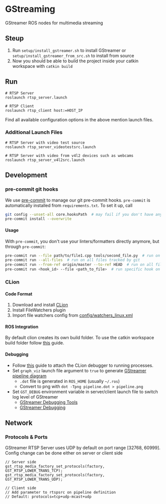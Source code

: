 # GStreaming

GStreamer ROS nodes for multimedia streaming

## Steup

1. Run `setup/install_gstreamer.sh` to install GStreamer or `setup/install_gstreamer_from_src.sh` to install from source
1. Now you should be able to build the project inside your catkin workspace with `catkin build`

## Run

```shell
# RTSP Server
roslaunch rtsp_server.launch

# RTSP Client
roslaunch rtsp_client host:=HOST_IP
```

Find all available configuration options in the above mention launch files.

### Additional Launch Files

```shell
# RTSP Server with video test source
roslaunch rtsp_server_videotestsrc.launch

# RTSP Server with video from v4l2 devices such as webcams
roslaunch rtsp_server_v4l2src.launch
```

## Development

### pre-commit git hooks

We use [pre-commit](https://pre-commit.com/) to manage our git pre-commit hooks.
`pre-commit` is automatically installed from `requirements.txt`.
To set it up, call

```sh
git config --unset-all core.hooksPath  # may fail if you don't have any hooks set, but that's ok
pre-commit install --overwrite
```

#### Usage

With `pre-commit`, you don't use your linters/formatters directly anymore, but through `pre-commit`:

```sh
pre-commit run --file path/to/file1.cpp tools/second_file.py  # run on specific file(s)
pre-commit run --all-files  # run on all files tracked by git
pre-commit run --from-ref origin/master --to-ref HEAD  # run on all files changed on current branch, compared to master
pre-commit run <hook_id> --file <path_to_file>  # run specific hook on specific file
```

### CLion

#### Code Format

1. Download and install [CLion](https://www.jetbrains.com/clion/)
1. Install FileWatchers plugin
1. Import file watchers config from [config/watchers_linux.xml](config/watchers_linux.xml)

#### ROS Integration

By default clion creates its own build folder. To use the catkin workspace build folder follow [this](https://www.jetbrains.com/help/clion/ros-setup-tutorial.html#set-build-paths) guide.

#### Debugging

* Follow [this](https://www.jetbrains.com/help/clion/attaching-to-local-process.html) guide to attach the CLion debugger to running processes.
* Set `graph_viz` launch file argument to `true` to generate [GStreamer pipeline diagram](https://developer.ridgerun.com/wiki/index.php/How_to_generate_a_Gstreamer_pipeline_diagram_%28graph%29)
  * `.dot` file is generated in `ROS_HOME` (usually `~/.ros`)
  * Convert to png with `dot -Tpng pipeline.dot > pipeline.png`
* Set `GST_DEBUG` environment variable in server/client launch file to switch log level of GStreamer
  * [GStreamer Debugging Tools](https://gstreamer.freedesktop.org/documentation/tutorials/basic/debugging-tools.html?gi-language=c)
  * [GStreamer Debugging](https://developer.ridgerun.com/wiki/index.php?title=GStreamer_Debugging)

## Network

### Protocols & Ports

GStreamer RTSP Server uses UDP by default on port range [32768, 60999]. Config change can be done either on server or client side

```shell
// Server side
gst_rtsp_media_factory_set_protocols(factory, GST_RTSP_LOWER_TRANS_TCP);
gst_rtsp_media_factory_set_protocols(factory, GST_RTSP_LOWER_TRANS_UDP);

// Client side
// Add parameter to rtspsrc on pipeline definition
// Default: protocols=tcp+udp-mcast+udp
```
